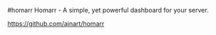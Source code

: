#homarr
Homarr - A simple, yet powerful dashboard for your server.

https://github.com/ajnart/homarr
